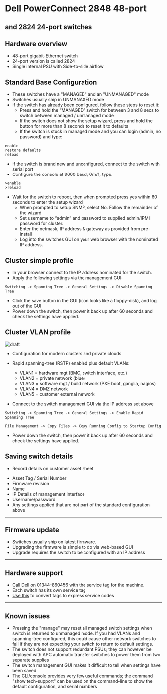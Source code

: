 # Dell PowerConnect 2848 48-port
## and 2824 24-port switches

## Hardware overview
* 48-port gigabit-Ethernet switch 
* 24-port version is called 2824 
* Single internal PSU with Side-to-side airflow

## Standard Base Configuration
* These switches have a "MANAGED" and an "UNMANAGED" mode
* Switches usually ship in UNMANAGED mode 
* If the switch has already been configured, follow these steps to reset it:
    * Press and hold the “MANAGED” switch for between 3 and 8 secs to switch between managed / unmanaged mode 
    * If the switch does not show the setup wizard, press and hold the button for more than 8 seconds to reset it to defaults
    * If the switch is stuck in managed mode and you can login (admin, no password) and type:
```
enable
restore defaults
reload 
```

* If the switch is brand new and unconfigured, connect to the switch with serial port 
* Configure the console at 9600 baud, 0/n/1; type:
```
>enable
>reload
```
* Wait for the switch to reboot, then when prompted press yes within 60 seconds to enter the setup wizard 
    * When prompted to setup SNMP, select No. Follow the remainder of the wizard
    * Set username to “admin” and password to supplied admin/IPMI password for cluster.
    * Enter the netmask, IP address & gateway as provided from pre-install
    * Log into the switches GUI on your web browser with the nominated IP address. 

## **Cluster simple** profile
* In your browser connect to the IP address nominated for the switch.
* Apply the following settings via the management GUI:
```
Switching -> Spanning Tree -> General Settings -> Disable Spanning Tree
```
* Click the save button in the GUI (icon looks like a floppy-disk), and log out of the GUI
* Power down the switch, then power it back up after 60 seconds and check the settings have applied.

## **Cluster VLAN** profile
![draft](http://upload.wikimedia.org/wikipedia/commons/f/ff/DRAFT_ICON.png)
 * Configuration for modern clusters and private clouds
 * Rapid spanning-tree (RSTP) enabled plus default VLANs:
    *  VLAN1 = hardware mgt (BMC, switch interface, etc.)
    *  VLAN2 = private network (blue)
    *  VLAN3 = software mgt / build network (PXE boot, ganglia, nagios)
    *  VLAN4 = DMZ network
    *  VLAN5 = customer external network	

 * Connect to the switch management GUI via the IP address set above
```
Switching -> Spanning Tree -> General Settings -> Enable Rapid Spanning Tree
```
```
File Management -> Copy Files -> Copy Running Config to Startup Config
```
* Power down the switch, then power it back up after 60 seconds and check the settings have applied.

## Saving switch details
* Record details on customer asset sheet
 - Asset Tag / Serial Number
 - Firmware revision
 - Name
 - IP Details of management interface
 - Username/password
 - Any settings applied that are not part of the standard configuration above

***

## Firmware update
* Switches usually ship on latest firmware. 
* Upgrading the firmware is simple to do via web-based GUI
* Upgrade requires the switch to be configured with an IP address

***
## Hardware support
* Call Dell on 01344-860456 with the service tag for the machine.
* Each switch has its own service tag
* [Use this](http://creativyst.com/Doc/Articles/HT/Dell/DellNumb.htm) to convert tags to express service codes

***
## Known issues
* Pressing the "manage" may reset all managed switch settings when switch is returned to unmanaged mode. If you had VLANs and spanning-tree configured, this could cause other network switches to fail if they are not expecting your switch to return to default settings. 
* The switch does not support redundant PSUs; they can however be deployed with APC automatic transfer switches to power them from two separate supplies
* The switch management GUI makes it difficult to tell when settings have been saved
* The CLI/console provides very few useful commands; the command "show tech-support" can be used on the command-line to show the default configuration, and serial numbers
